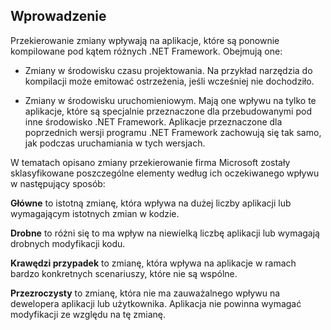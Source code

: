 ## <a name="introduction"></a>Wprowadzenie
Przekierowanie zmiany wpływają na aplikacje, które są ponownie kompilowane pod kątem różnych .NET Framework. Obejmują one:

* Zmiany w środowisku czasu projektowania. Na przykład narzędzia do kompilacji może emitować ostrzeżenia, jeśli wcześniej nie dochodziło.

* Zmiany w środowisku uruchomieniowym. Mają one wpływu na tylko te aplikacje, które są specjalnie przeznaczone dla przebudowanymi pod inne środowisko .NET Framework. Aplikacje przeznaczone dla poprzednich wersji programu .NET Framework zachowują się tak samo, jak podczas uruchamiania w tych wersjach.

W tematach opisano zmiany przekierowanie firma Microsoft zostały sklasyfikowane poszczególne elementy według ich oczekiwanego wpływu w następujący sposób:

**Główne** to istotną zmianę, która wpływa na dużej liczby aplikacji lub wymagającym istotnych zmian w kodzie.

**Drobne** to różni się to ma wpływ na niewielką liczbę aplikacji lub wymagają drobnych modyfikacji kodu.

**Krawędzi przypadek** to zmianę, która wpływa na aplikacje w ramach bardzo konkretnych scenariuszy, które nie są wspólne.

**Przezroczysty** to zmianę, która nie ma zauważalnego wpływu na dewelopera aplikacji lub użytkownika. Aplikacja nie powinna wymagać modyfikacji ze względu na tę zmianę.
